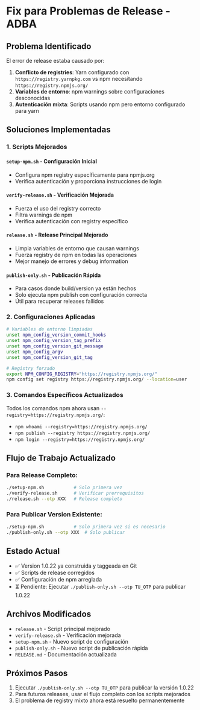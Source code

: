 # Fix para Problemas de Release - ADBA

## Problema Identificado

El error de release estaba causado por:
1. **Conflicto de registries**: Yarn configurado con `https://registry.yarnpkg.com` vs npm necesitando `https://registry.npmjs.org/`
2. **Variables de entorno**: npm warnings sobre configuraciones desconocidas
3. **Autenticación mixta**: Scripts usando npm pero entorno configurado para yarn

## Soluciones Implementadas

### 1. Scripts Mejorados

#### `setup-npm.sh` - Configuración Inicial
- Configura npm registry específicamente para npmjs.org
- Verifica autenticación y proporciona instrucciones de login

#### `verify-release.sh` - Verificación Mejorada
- Fuerza el uso del registry correcto
- Filtra warnings de npm
- Verifica autenticación con registry específico

#### `release.sh` - Release Principal Mejorado
- Limpia variables de entorno que causan warnings
- Fuerza registry de npm en todas las operaciones
- Mejor manejo de errores y debug information

#### `publish-only.sh` - Publicación Rápida
- Para casos donde build/version ya están hechos
- Solo ejecuta npm publish con configuración correcta
- Útil para recuperar releases fallidos

### 2. Configuraciones Aplicadas

```bash
# Variables de entorno limpiadas
unset npm_config_version_commit_hooks
unset npm_config_version_tag_prefix  
unset npm_config_version_git_message
unset npm_config_argv
unset npm_config_version_git_tag

# Registry forzado
export NPM_CONFIG_REGISTRY="https://registry.npmjs.org/"
npm config set registry https://registry.npmjs.org/ --location=user
```

### 3. Comandos Específicos Actualizados

Todos los comandos npm ahora usan `--registry=https://registry.npmjs.org/`:
- `npm whoami --registry=https://registry.npmjs.org/`
- `npm publish --registry https://registry.npmjs.org/`
- `npm login --registry=https://registry.npmjs.org/`

## Flujo de Trabajo Actualizado

### Para Release Completo:
```bash
./setup-npm.sh           # Solo primera vez
./verify-release.sh      # Verificar prerrequisitos
./release.sh --otp XXX   # Release completo
```

### Para Publicar Version Existente:
```bash
./setup-npm.sh           # Solo primera vez si es necesario
./publish-only.sh --otp XXX  # Solo publicar
```

## Estado Actual

- ✅ Version 1.0.22 ya construida y taggeada en Git
- ✅ Scripts de release corregidos
- ✅ Configuración de npm arreglada
- ⏳ Pendiente: Ejecutar `./publish-only.sh --otp TU_OTP` para publicar 1.0.22

## Archivos Modificados

- `release.sh` - Script principal mejorado
- `verify-release.sh` - Verificación mejorada
- `setup-npm.sh` - Nuevo script de configuración
- `publish-only.sh` - Nuevo script de publicación rápida
- `RELEASE.md` - Documentación actualizada

## Próximos Pasos

1. Ejecutar `./publish-only.sh --otp TU_OTP` para publicar la versión 1.0.22
2. Para futuros releases, usar el flujo completo con los scripts mejorados
3. El problema de registry mixto ahora está resuelto permanentemente